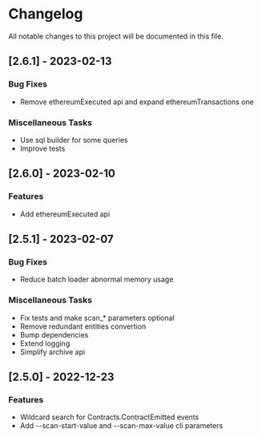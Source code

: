 # Changelog

All notable changes to this project will be documented in this file.

## [2.6.1] - 2023-02-13

### Bug Fixes

- Remove ethereumExecuted api and expand ethereumTransactions one

### Miscellaneous Tasks

- Use sql builder for some queries
- Improve tests

## [2.6.0] - 2023-02-10

### Features

- Add ethereumExecuted api

## [2.5.1] - 2023-02-07

### Bug Fixes

- Reduce batch loader abnormal memory usage

### Miscellaneous Tasks

- Fix tests and make scan_* parameters optional
- Remove redundant entities convertion
- Bump dependencies
- Extend logging
- Simplify archive api

## [2.5.0] - 2022-12-23

### Features

- Wildcard search for Contracts.ContractEmitted events
- Add --scan-start-value and --scan-max-value cli parameters

<!-- generated by git-cliff -->
